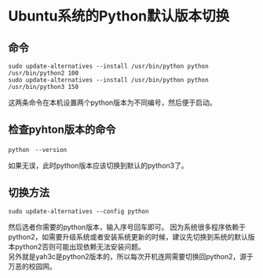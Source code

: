 # Ubuntu系统的Python默认版本切换
## 命令
```
sudo update-alternatives --install /usr/bin/python python /usr/bin/python2 100   
sudo update-alternatives --install /usr/bin/python python /usr/bin/python3 150  
```
这两条命令在本机设置两个python版本为不同编号，然后便于启动。

## 检查pyhton版本的命令
```
python　--version
```
如果无误，此时python版本应该切换到默认的python3了。

## 切换方法
```
sudo update-alternatives --config python
```
然后选者你需要的python版本，输入序号回车即可。
因为系统很多程序依赖于python2，如需要升级系统或者安装系统更新的时候，建议先切换到系统的默认版本python2否则可能出现依赖无法安装问题。  
另外就是yah3c是python2版本的，所以每次开机连网需要切换回python2，源于万恶的校园网。
